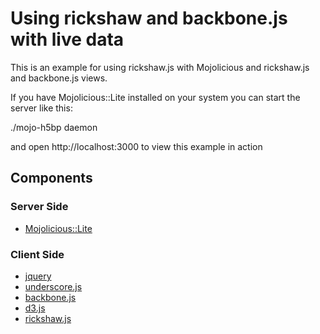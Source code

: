 # Using rickshaw and backbone.js with live data 

This is an example for using rickshaw.js with Mojolicious and rickshaw.js and backbone.js views.

If you have Mojolicious::Lite installed on your system you can start the server like this: 

  ./mojo-h5bp daemon

and open http://localhost:3000 to view this example in action

## Components

### Server Side

 - [Mojolicious::Lite](http://mojolicio.us)

### Client Side

 - [jquery](http://jquery.com)
 - [underscore.js](http://underscorejs.org)
 - [backbone.js](http://backbonejs.org)
 - [d3.js](http://d3js.org)
 - [rickshaw.js](code.shutterstock.com/rickshaw/)
 


